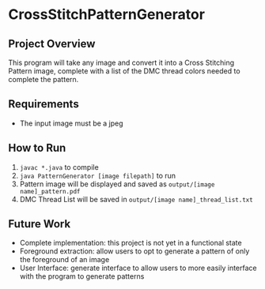 # CrossStitchPatternGenerator

## Project Overview
This program will take any image and convert it into a Cross Stitching Pattern image, complete with a list of the DMC thread colors needed to complete the pattern.

## Requirements
- The input image must be a jpeg

## How to Run
1. `javac *.java` to compile
2. `java PatternGenerator [image filepath]` to run
3. Pattern image will be displayed and saved as `output/[image name]_pattern.pdf`
4. DMC Thread List will be saved in `output/[image name]_thread_list.txt`

## Future Work
- Complete implementation: this project is not yet in a functional state
- Foreground extraction: allow users to opt to generate a pattern of only the foreground of an image
- User Interface: generate interface to allow users to more easily interface with the program to generate patterns
